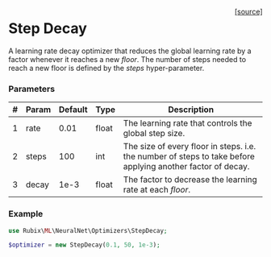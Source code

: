 <span style="float:right;"><a href="https://github.com/RubixML/RubixML/blob/master/src/NeuralNet/Optimizers/StepDecay.php">[source]</a></span>

# Step Decay
A learning rate decay optimizer that reduces the global learning rate by a factor whenever it reaches a new *floor*. The number of steps needed to reach a new floor is defined by the *steps* hyper-parameter.

### Parameters
| # | Param | Default | Type | Description |
|---|---|---|---|---|
| 1 | rate | 0.01 | float | The learning rate that controls the global step size. |
| 2 | steps | 100 | int | The size of every floor in steps. i.e. the number of steps to take before applying another factor of decay. |
| 3 | decay | 1e-3 | float | The factor to decrease the learning rate at each *floor*. |

### Example
```php
use Rubix\ML\NeuralNet\Optimizers\StepDecay;

$optimizer = new StepDecay(0.1, 50, 1e-3);
```